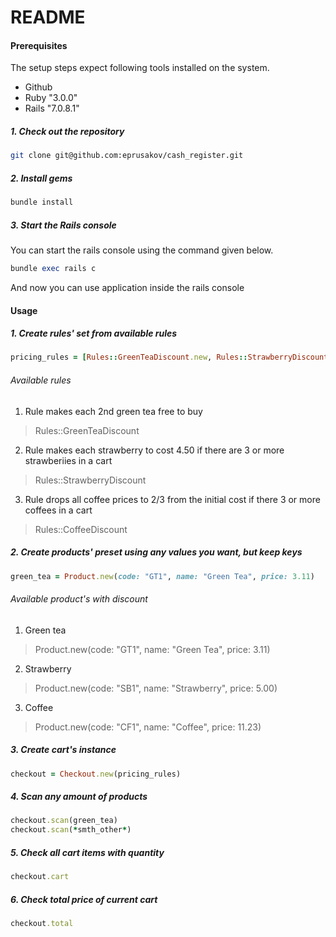 # README

#### Prerequisites

The setup steps expect following tools installed on the system.

- Github
- Ruby "3.0.0"
- Rails "7.0.8.1"

##### 1. Check out the repository

```bash
git clone git@github.com:eprusakov/cash_register.git
```

##### 2. Install gems

```bash
bundle install
```

##### 3. Start the Rails console

You can start the rails console using the command given below.

```ruby
bundle exec rails c
```

And now you can use application inside the rails console


#### Usage

##### 1. Create rules' set from available rules

```ruby
pricing_rules = [Rules::GreenTeaDiscount.new, Rules::StrawberryDiscount.new, Rules::CoffeeDiscount.new]
```
###### Available rules
1) Rule makes each 2nd green tea free to buy
> Rules::GreenTeaDiscount
2) Rule makes each strawberry to cost 4.50 if there are 3 or more strawberiies in a cart
> Rules::StrawberryDiscount
3) Rule drops all coffee prices to 2/3 from the initial cost if there 3 or more coffees in a cart
> Rules::CoffeeDiscount

##### 2. Create products' preset using any values you want, but keep keys

```ruby
green_tea = Product.new(code: "GT1", name: "Green Tea", price: 3.11)
```
###### Available product's with discount
1) Green tea
> Product.new(code: "GT1", name: "Green Tea", price: 3.11)
2) Strawberry
> Product.new(code: "SB1", name: "Strawberry", price: 5.00)
3) Coffee
> Product.new(code: "CF1", name: "Coffee", price: 11.23)

##### 3. Create cart's instance

```ruby
checkout = Checkout.new(pricing_rules)
```

##### 4. Scan any amount of products


```ruby
checkout.scan(green_tea)
checkout.scan(*smth_other*)
```

##### 5. Check all cart items with quantity

```ruby
checkout.cart
```

##### 6. Check total price of current cart

```ruby
checkout.total
```
